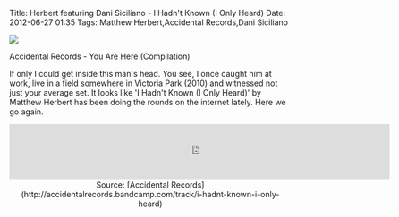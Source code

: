 Title: Herbert featuring Dani Siciliano - I Hadn't Known (I Only Heard)
Date: 2012-06-27 01:35
Tags: Matthew Herbert,Accidental Records,Dani Siciliano


![](/images/Accidental.jpg)

Accidental Records - You Are Here (Compilation)
 
If only I could get inside this man's head. You see, I once caught him at work, live in a field somewhere in Victoria Park (2010) and witnessed not just your average set. It looks like 'I Hadn't Known (I Only Heard)' by Matthew Herbert has been doing the rounds on the internet lately. Here we go again.
 
<center style="text-align: center;"> 
</center><center><iframe allowtransparency="true" frameborder="0" height="100" src="http://bandcamp.com/EmbeddedPlayer/v=2/track=3771251105/size=venti/bgcol=ddc1b1/linkcol=95bbba/" style="display: block; height: 100px; position: relative; width: 680px;" width="680">&lt;p&gt;&amp;amp;amp;amp;lt;p&amp;amp;amp;amp;gt;&amp;amp;amp;amp;amp;amp;amp;amp;lt;p&amp;amp;amp;amp;amp;amp;amp;amp;gt;&amp;amp;amp;amp;amp;amp;amp;amp;amp;amp;amp;amp;lt;p&amp;amp;amp;amp;amp;amp;amp;amp;amp;amp;amp;amp;gt;&amp;amp;amp;amp;amp;amp;amp;amp;amp;amp;amp;amp;amp;amp;amp;amp;lt;p&amp;amp;amp;amp;amp;amp;amp;amp;amp;amp;amp;amp;amp;amp;amp;amp;gt;&amp;amp;amp;amp;amp;amp;amp;amp;amp;amp;amp;amp;amp;amp;amp;amp;amp;amp;amp;amp;lt;p&amp;amp;amp;amp;amp;amp;amp;amp;amp;amp;amp;amp;amp;amp;amp;amp;amp;amp;amp;amp;gt;&amp;amp;amp;amp;amp;amp;amp;amp;amp;amp;amp;amp;amp;amp;amp;amp;amp;amp;amp;amp;amp;amp;lt;a href="http://accidentalrecords.bandcamp.com/track/i-hadnt-known-i-only-heard"&amp;amp;amp;amp;amp;amp;amp;amp;amp;amp;amp;amp;amp;amp;amp;amp;amp;amp;amp;amp;amp;amp;gt;I Hadn't Known (I Only Heard) by Various Accidental Artists&amp;amp;amp;amp;amp;amp;amp;amp;amp;amp;amp;amp;amp;amp;amp;amp;amp;amp;amp;amp;amp;amp;lt;/a&amp;amp;amp;amp;amp;amp;amp;amp;amp;amp;amp;amp;amp;amp;amp;amp;amp;amp;amp;amp;amp;amp;gt;&amp;amp;amp;amp;amp;amp;amp;amp;amp;amp;amp;amp;amp;amp;amp;amp;amp;amp;amp;amp;lt;/p&amp;amp;amp;amp;amp;amp;amp;amp;amp;amp;amp;amp;amp;amp;amp;amp;amp;amp;amp;amp;gt;&amp;amp;amp;amp;amp;amp;amp;amp;amp;amp;amp;amp;amp;amp;amp;amp;lt;/p&amp;amp;amp;amp;amp;amp;amp;amp;amp;amp;amp;amp;amp;amp;amp;amp;gt;&amp;amp;amp;amp;amp;amp;amp;amp;amp;amp;amp;amp;lt;/p&amp;amp;amp;amp;amp;amp;amp;amp;amp;amp;amp;amp;gt;&amp;amp;amp;amp;amp;amp;amp;amp;lt;/p&amp;amp;amp;amp;amp;amp;amp;amp;gt;&amp;amp;amp;amp;lt;/p&amp;amp;amp;amp;gt;&lt;/p&gt;</iframe> 
Source: [Accidental Records](http://accidentalrecords.bandcamp.com/track/i-hadnt-known-i-only-heard)</center>